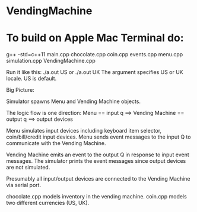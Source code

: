 # VendingMachine
# To build on Apple Mac Terminal do:

g++ -std=c++11 main.cpp chocolate.cpp coin.cpp events.cpp menu.cpp simulation.cpp VendingMachine.cpp

Run it like this:
./a.out US   or ./a.out UK
The argument specifies US or UK locale.  US is default.

Big Picture:

Simulator spawns Menu and Vending Machine objects.

The logic flow is one direction:
Menu == input q ==> Vending Machine == output q ==> output devices

Menu simulates input devices including keyboard item selector, coin/bill/credit input devices.
Menu sends event messages to the input Q to communicate with the Vending Machine.

Vending Machine emits an event to the output Q in response to input event messages.
The simulator prints the event messages since output devices are not simulated.

Presumably all input/output devices are connected to the Vending Machine via serial port.

chocolate.cpp models inventory in the vending machine.
coin.cpp models two different currencies (US, UK).



